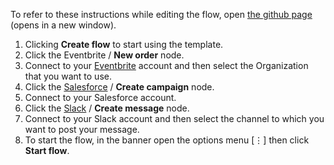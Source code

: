 To refer to these instructions while editing the flow, open [the github page](https://github.com/ot4i/app-connect-templates/blob/master/resources/markdown/Add%20Eventbrite%20event%20as%20a%20new%20Salesforce%20campaign%20and%20notify%20via%20Slack_instructions.md) (opens in a new window).

1. Clicking **Create flow** to start using the template.
2. Click the Eventbrite / **New order** node.
3. Connect to your [Eventbrite](https://ibm.biz/aceventbrite) account and then select the Organization that you want to use.
4. Click the [Salesforce](https://ibm.biz/ach2salesforce) / **Create campaign** node.
5. Connect to your Salesforce account.
6. Click the [Slack](https://ibm.biz/acslack) / **Create message** node.
7. Connect to your Slack account and then select the channel to which you want to post your message.
8. To start the flow, in the banner open the options menu [⋮] then click **Start flow**.
